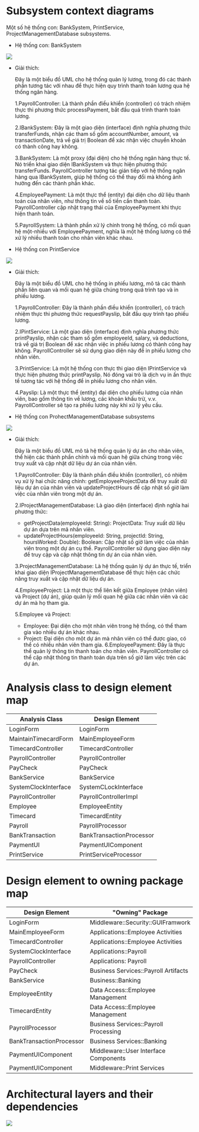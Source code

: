 # Subsystem context diagrams
Một số hệ thống con: BankSystem, PrintService, ProjectManagementDatabase subsystems.

  - Hệ thống con: BankSystem
    
![](https://www.planttext.com/api/plantuml/png/l59BJiCm4Dtx52El0FK3swYAgbAGs22adi1nfX3LiIFFM10XJiQ28t459arQsW9Rl1ZRC-_DUnhxy_rZJcmYfzefsbGUOY1KrXaYU31j3CvT1y_TZX5cCxk_vFch0bdJQHE3HIA1r-XPlQc1VxSmVhDgYR4MPkKPuzfOt161e_6qndYRV4bdnjgGFD-dki2OmOfZvHz7OEekcy4ofCBXg2SPorNmIyCe1Odd6In2S6Zyj_gHEAM2-hEOVMdp7Fx5mqtTkD0Y3gCH8n8hxlK5zNF2ut5-DBSCT28ahGwJ7UWOinskE29uhlX9_z7ur4xNl2d5k_G_hNNueSk13C7ms5X2qUvr1eI-qbkUlfnCBlHlSZks2CxHbzsl-m800F__0m00)
  - Giải thích:

    Đây là một biểu đồ UML cho hệ thống quản lý lương, trong đó các thành phần tương tác với nhau để thực hiện quy trình thanh toán lương qua hệ thống ngân hàng.

    1.PayrollController: Là thành phần điều khiển (controller) có trách nhiệm thực thi phương thức processPayment, bắt đầu quá trình thanh toán lương.

    2.IBankSystem: Đây là một giao diện (interface) định nghĩa phương thức transferFunds, nhận các tham số gồm accountNumber, amount, và transactionDate, trả về giá trị Boolean để xác nhận việc chuyển khoản có         thành công hay không.

    3.BankSystem: Là một proxy (đại diện) cho hệ thống ngân hàng thực tế. Nó triển khai giao diện IBankSystem và thực hiện phương thức transferFunds. PayrollController tương tác gián tiếp với hệ thống ngân hàng        qua IBankSystem, giúp hệ thống có thể thay đổi mà không ảnh hưởng đến các thành phần khác.

    4.EmployeePayment: Là một thực thể (entity) đại diện cho dữ liệu thanh toán của nhân viên, như thông tin về số tiền cần thanh toán. PayrollController cập nhật trạng thái của EmployeePayment khi thực hiện           thanh toán.

    5.PayrollSystem: Là thành phần xử lý chính trong hệ thống, có mối quan hệ một-nhiều với EmployeePayment, nghĩa là một hệ thống lương có thể xử lý nhiều thanh toán cho nhân viên khác nhau.
  - Hệ thống con PrintService
    
![](https://www.planttext.com/api/plantuml/png/j59BJiCm4Dtx52El0FK3swYAAc3JNQMUm766Ok7OmJC6MOYJiU18N04dQQX8OLblHZFpFgCdVtryhebLuDXOGK_6GV24Gbj515kLWhVspZlkAWPOhVHFKvRm9Y2_vJBWSqJYZ2ThMl4k3WARRJ2ETnXUZCPCpWs61wMnB0Sgj1tWmBl0fhK-8Mxg0dQSD_iPaB8gf0BkVQmipg36Ecestj4ukopWrdkBoXsD9xuKAqh4s9pTTr3CbkZOSEepojlJ9EVpSX9F0J8IaXI_nnrmYkjpL9e9NWq_od_ansCoGGTKt6cFCtaZUuoyNYokvAa13GbX3LNwIt_AFrhjqUNRUhCrkhhxLzy0003__mC0)
  - Giải thích:

    Đây là một biểu đồ UML cho hệ thống in phiếu lương, mô tả các thành phần liên quan và mối quan hệ giữa chúng trong quá trình tạo và in phiếu lương.

    1.PayrollController: Đây là thành phần điều khiển (controller), có trách nhiệm thực thi phương thức requestPayslip, bắt đầu quy trình tạo phiếu lương.

    2.IPintService: Là một giao diện (interface) định nghĩa phương thức printPayslip, nhận các tham số gồm employeeId, salary, và deductions, trả về giá trị Boolean để xác nhận việc in phiếu lương có thành công        hay không. PayrollController sẽ sử dụng giao diện này để in phiếu lương cho nhân viên.

    3.PrintService: Là một hệ thống con thực thi giao diện IPrintService và thực hiện phương thức printPayslip. Nó đóng vai trò là dịch vụ in ấn thực tế tương tác với hệ thống để in phiếu lương cho nhân viên.

    4.Payslip: Là một thực thể (entity) đại diện cho phiếu lương của nhân viên, bao gồm thông tin về lương, các khoản khấu trừ, v.v. PayrollController sẽ tạo ra phiếu lương này khi xử lý yêu cầu.
  - Hệ thống con ProhectManagementDatabase subsystems

![](https://www.planttext.com/api/plantuml/png/r5FBJiCm4BpdArOv0Q8jvwYAAYWIFI1Lui25ozPPqX37ZhoEK8NuCWvy4h-0RP8GzH5n9PSaipEUcTZv-lXSi4LZcqf6N1OAZ6QAX4HcMEFEQ2bljBB-JWRcSz6_f2cyHU2ksImdUrlLKk-8raQ_aB1BjDWEcpf3s-5tkZ4SlKUjmwg5xr5XJXMf8DmWaxCgb2NpZ89w9t160uCpQarNMG8FrXGgFqzWFm4S1ZWYl8JwXp24jfxyg4r93bpgPYF96LnhBGdLRulJ9Vv3R1UoXxfTF8Rrz2S_EpmRaqawjfy9n0qJnz48noynka8u4YWimsjXj_6957qBfq0XY8FlEDTDlLc86JwyK-mtZw-cquiuoDh7RkADc8jS_Karp6TTdTAf5gGo_mz-0m00__y30000)
  - Giải thích:

    Đây là một biểu đồ UML mô tả hệ thống quản lý dự án cho nhân viên, thể hiện các thành phần chính và mối quan hệ giữa chúng trong việc truy xuất và cập nhật dữ liệu dự án của nhân viên.

    1.PayrollController: Đây là thành phần điều khiển (controller), có nhiệm vụ xử lý hai chức năng chính: getEmployeeProjectData để truy xuất dữ liệu dự án của nhân viên và updateProjectHours để cập nhật số giờ       làm việc của nhân viên trong một dự án.

    2.IProjectManagementDatabase: Là giao diện (interface) định nghĩa hai phương thức:

      + getProjectData(employeeId: String): ProjectData: Truy xuất dữ liệu dự án dựa trên mã nhân viên.
      + updateProjectHours(employeeId: String, projectId: String, hoursWorked: Double): Boolean: Cập nhật số giờ làm việc của nhân viên trong một dự án cụ thể.
      PayrollController sử dụng giao diện này để truy cập và cập nhật thông tin dự án của nhân viên.

    3.ProjectManagementDatabase: Là hệ thống quản lý dự án thực tế, triển khai giao diện IProjectManagementDatabase để thực hiện các chức năng truy xuất và cập nhật dữ liệu dự án.

    4.EmployeeProject: Là một thực thể liên kết giữa Employee (nhân viên) và Project (dự án), giúp quản lý mối quan hệ giữa các nhân viên và các dự án mà họ tham gia.

    5.Employee và Project:

      + Employee: Đại diện cho một nhân viên trong hệ thống, có thể tham gia vào nhiều dự án khác nhau.
      + Project: Đại diện cho một dự án mà nhân viên có thể được giao, có thể có nhiều nhân viên tham gia.
    6.EmployeePayment: Đây là thực thể quản lý thông tin thanh toán cho nhân viên. PayrollController có thể cập nhật thông tin thanh toán dựa trên số giờ làm việc trên các dự án.

    
  
# Analysis class to design element map
|  Analysis Class | Design Element |  
|-----------------|----------------|
| LoginForm | LoginForm|
| MaintainTimecardForm | MainEmployeeForm |
| TimecardController | TimecardController |
| PayrollController | PayrollController |
| PayCheck | PayCheck |
| BankService | BankService |
| SystemClockInterface | SystemCLockInterface |
| PayrollController | PayrollControllerImpl |
| Employee | EmployeeEntity |
| Timecard | TimecardEntity |
| Payroll | PayrollProcessor |
| BankTransaction | BankTransactionProcessor |
| PaymentUI | PaymentUIComponent |
| PrintService | PrintServiceProcessor |

# Design element to owning package map
|  Design Element | "Owning" Package |  
|-----------------|----------------|
| LoginForm | Middleware::Security::GUIFramwork |
| MainEmployeeForm | Applications::Employee Activities |
| TimecardController | Applications::Employee Activities |
| SystemClockInterface | Applications::Payroll |
| PayrollController | Applications: Payroll |
| PayCheck | Business Services::Payroll Artifacts |
| BankService | Business::Banking |
| EmployeeEntity | Data Access::Employee Management |
| TimecardEntity | Data Access::Employee Management |
| PayrollProcessor | Business Services::Payroll Processing |
| BankTransactionProcessor | Business Services::Banking |
| PaymentUIComponent | Middleware::User Interface Components |
| PaymentUIComponent | Middleware::Print Services |

# Architectural layers and their dependencies

![](https://www.planttext.com/api/plantuml/png/T991JiCm44NtFiN86rQz04Ae9M9NfAhb0iOP9LOSsvfnMaM8ax7WI5o1kBHA6gVUUF7_pFT_yk_tpvgZejYrLd1Z791d528etQWAGMv2i4QhQBo3hUgH97mA68wsYXbsgYTlRU5TJ3VIH7itBMf5vQBusWRhUyG3qj5e55-Jp9UEZSF1T14N8tVazU3nT2iLDUhckZH_oqBSatmpPMdnf6YMjEbYZIvUwkTBjxwgZAjouT1pnBQmNZSfwG7sQCyxk3Q1uGFZ2T61JJnPP0nXjNhEQi8Zo8wHfSYvdWTc5KV_3FLr-vJKQCvYatiHH9fHev269xtlTWZaZwP4XZYyLufRXlUAM5yn-83qJr4AiKPNfZ_x1m00__y30000)
